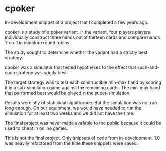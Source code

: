 # cpoker
In-development snippet of a project that I completed a few years ago.

cpoker is a study of a poker variant. In the variant, four players players individually construct three hands out of thirteen cards and compare hands 1-on-1 in minature round robins.

The study sought to determine whether the variant had a strictly best strategy.

cpoker was a simulator that tested hypotheses to the effect that such-and-such strategy was srictly best.

The target strategy was to test each constructible min-max hand by scoring it in a sub-simulation game against the remaining cards. The min-max hand that performed best would be played in the super-simulation.

Results were shy of statistical significance. But the simulation was not run long enough. On our equipment, we would have needed to run the simulation for at least two weeks and we did not have the time.

The final project was never made available to the public because it could be used to cheat in online games.

This is not the final project. Only snippets of code from in-development. 1.0 was heavily refactored from the time these snippets were saved.

